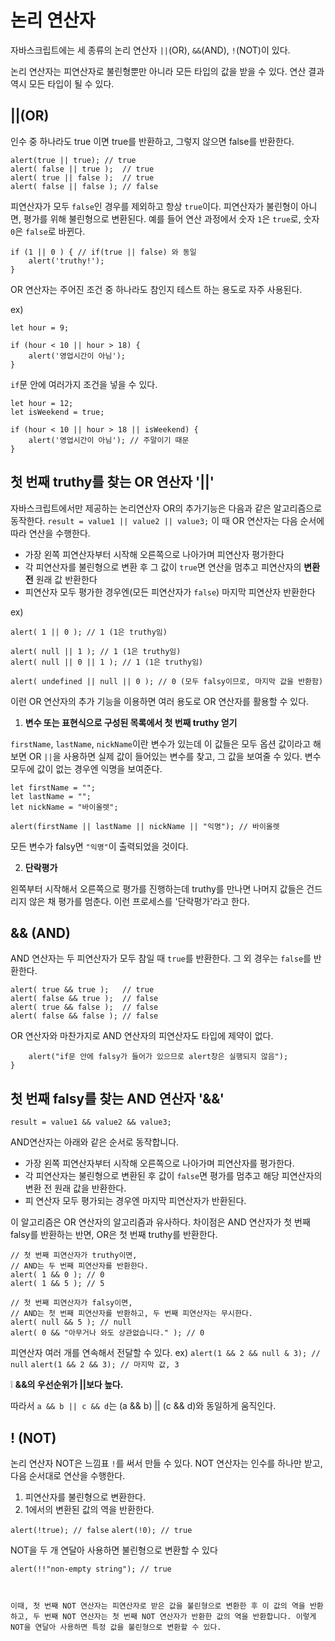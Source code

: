 # 논리 연산자

자바스크립트에는 세 종류의 논리 연산자 ```||```(OR), ```&&```(AND), ```!```(NOT)이 있다.

논리 연산자는 피연산자로 불린형뿐만 아니라 모든 타입의 값을 받을 수 있다. 연산 결과 역시 모든 타입이 될 수 있다.

## ||(OR)

인수 중 하나라도 true 이면 true를 반환하고, 그렇지 않으면 false를 반환한다.

```
alert(true || true); // true
alert( false || true );  // true
alert( true || false );  // true
alert( false || false ); // false
```

피연산자가 모두 ```false```인 경우를 제외하고 항상 ```true```이다.
피연산자가 불린형이 아니면, 평가를 위해 불린형으로 변환된다.
예를 들어 연산 과정에서 숫자 ```1```은 ```true```로, 숫자 ```0```은 ```false```로 바뀐다.

```
if (1 || 0 ) { // if(true || false) 와 동일
    alert('truthy!');
}
```
OR 연산자는 주어진 조건 중 하나라도 참인지 테스트 하는 용도로 자주 사용된다.

ex)
```
let hour = 9;

if (hour < 10 || hour > 18) {
    alert('영업시간이 아님');
}
```
```if```문 안에 여러가지 조건을 넣을 수 있다.

```
let hour = 12;
let isWeekend = true;

if (hour < 10 || hour > 18 || isWeekend) {
    alert('영업시간이 아님'); // 주말이기 때문
}
```

## 첫 번째 truthy를 찾는 OR 연산자 '||'

자바스크립트에서만 제공하는 논리연산자 OR의 추가기능은 다음과 같은 알고리즘으로 동작한다.
```result = value1 || value2 || value3;```
이 때 OR 연산자는 다음 순서에 따라 연산을 수행한다.
* 가장 왼쪽 피연산자부터 시작해 오른쪽으로 나아가며 피연산자 평가한다
* 각 피연산자를 불린형으로 변환 후 그 값이 ```true```면 연산을 멈추고 피연산자의 **변환 전** 원래 값 반환한다
* 피연산자 모두 평가한 경우엔(모든 피연산자가 ```false```) 마지막 피연산자 반환한다

ex)
```
alert( 1 || 0 ); // 1 (1은 truthy임)

alert( null || 1 ); // 1 (1은 truthy임)
alert( null || 0 || 1 ); // 1 (1은 truthy임)

alert( undefined || null || 0 ); // 0 (모두 falsy이므로, 마지막 값을 반환함)
```

이런 OR 연산자의 추가 기능을 이용하면 여러 용도로 OR 연산자를 활용할 수 있다.

1. **변수 또는 표현식으로 구성된 목록에서 첫 번째 truthy 얻기**

```firstName```, ```lastName```, ```nickName```이란 변수가 있는데 이 값들은 모두 옵션 값이라고 해보면
OR ```||```을 사용하면 실제 값이 들어있는 변수를 찾고, 그 값을 보여줄 수 있다. 변수 모두에 값이 없는 경우엔 익명을 보여준다.

```
let firstName = "";
let lastName = "";
let nickName = "바이올렛";

alert(firstName || lastName || nickName || "익명"); // 바이올렛
```
모든 변수가 falsy면 ```"익명"```이 출력되었을 것이다.

2. **단락평가**

왼쪽부터 시작해서 오른쪽으로 평가를 진행하는데 truthy를 만나면 나머지 값들은 건드리지 않은 채 평가를 멈춘다.
이런 프로세스를 '단락평가'라고 한다.

## && (AND)

AND 연산자는 두 피연산자가 모두 참일 때 ```true```를 반환한다. 그 외 경우는 ```false```를 반환한다.

```
alert( true && true );   // true
alert( false && true );  // false
alert( true && false );  // false
alert( false && false ); // false
```

OR 연산자와 마찬가지로 AND 연산자의 피연산자도 타입에 제약이 없다.
```if (1 && 0) {
    alert("if문 안에 falsy가 들어가 있으므로 alert창은 실행되지 않음");
}
```

## 첫 번째 falsy를 찾는 AND 연산자 '&&'

```result = value1 && value2 && value3;```

AND연산자는 아래와 같은 순서로 동작합니다.

* 가장 왼쪽 피연산자부터 시작해 오른쪽으로 나아가며 피연산자를 평가한다.
* 각 피연산자는 불린형으로 변환된 후 값이 ```false```면 평가를 멈추고 해당 피연산자의 변환 전 원래 값을 반환한다.
* 피 연산자 모두 평가되는 경우엔 마지막 피연산자가 반환된다.
  
이 알고리즘은 OR 연산자의 알고리즘과 유사하다. 차이점은 AND 연산자가 첫 번째 falsy를 반환하는 반면, OR은 첫 번째 truthy를 반환한다.

```
// 첫 번째 피연산자가 truthy이면,
// AND는 두 번째 피연산자를 반환한다.
alert( 1 && 0 ); // 0
alert( 1 && 5 ); // 5

// 첫 번째 피연산자가 falsy이면,
// AND는 첫 번째 피연산자를 반환하고, 두 번째 피연산자는 무시한다.
alert( null && 5 ); // null
alert( 0 && "아무거나 와도 상관없습니다." ); // 0
```

피연산자 여러 개를 연속해서 전달할 수 있다.
ex)
```alert(1 && 2 && null & 3); // null```
```alert(1 && 2 && 3); // 마지막 값, 3```

❕ **&&의 우선순위가 ||보다 높다.**

따라서 ```a && b || c && d```는 (a && b) || (c && d)와 동일하게 움직인다.



## ! (NOT)
논리 연산자 NOT은 느낌표 ```!```를 써서 만들 수 있다.
NOT 연산자는 인수를 하나만 받고, 다음 순서대로 연산을 수행한다.
1. 피연산자를 불린형으로 변환한다.
2. 1에서의 변환된 값의 역을 반환한다.

```alert(!true); // false```
```alert(!0); // true```

NOT을 두 개 연달아 사용하면 불린형으로 변환할 수 있다

```alert(!!"non-empty string"); // true```
```alert(!!null); // false


이때, 첫 번째 NOT 연산자는 피연산자로 받은 값을 불린형으로 변환한 후 이 값의 역을 반환하고, 두 번째 NOT 연산자는 첫 번째 NOT 연산자가 반환한 값의 역을 반환합니다. 이렇게 NOT을 연달아 사용하면 특정 값을 불린형으로 변환할 수 있다.






